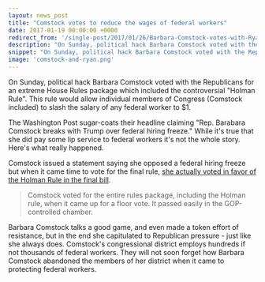 ```yaml
---
layout: news_post
title: "Comstock votes to reduce the wages of federal workers"
date: 2017-01-19 00:00:00 +0000
redirect_from: '/single-post/2017/01/26/Barbara-Comstock-votes-with-Ryan-to-reduce-the-wages-of-federal-workers'
description: "On Sunday, political hack Barbara Comstock voted with the Republicans for an extreme House Rules package which included the controversial \"Holman Rule\""
snippet: "On Sunday, political hack Barbara Comstock voted with the Republicans for an extreme House Rules package which included the controversial \"Holman Rule\".  This rule would allow individual members of Congress (Comstock included) to slash the salary of any federal worker to $1."
image: 'comstock-and-ryan.png'
---
```


On Sunday, political hack Barbara Comstock voted with the Republicans for an extreme House Rules package which included the controversial "Holman Rule".  This rule would allow individual members of Congress (Comstock included) to slash the salary of any federal worker to $1.

The Washington Post sugar-coats their headline claiming "Rep. Barabara Comstock breaks with Trump over federal hiring freeze."  While it's true that she did pay some lip service to federal workers it's not the whole story.  Here's what really happened.

Comstock issued a statement saying she opposed a federal hiring freeze but when it came time to vote for the final rule, [she actually voted in favor of the Holman Rule in the final bill](https://www.washingtonpost.com/local/virginia-politics/rep-barbara-comstock-breaks-with-trump-over-federal-hiring-freeze/2017/01/23/13d1d024-e1c0-11e6-ba11-63c4b4fb5a63_story.html).

>Comstock voted for the entire rules package, including the Holman rule, when it came up for a floor vote. It passed easily in the GOP-controlled chamber.

Barbara Comstock talks a good game, and even made a token effort of resistance, but in the end she capitulated to Republican pressure - just like she always does.  Comstock's congressional district employs hundreds if not thousands of federal workers.  They will not soon forget how Barbara Comstock abandoned the members of her district when it came to protecting federal workers.

